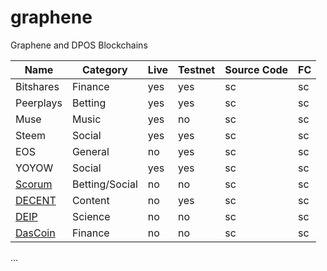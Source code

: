 # graphene
Graphene and DPOS Blockchains

| Name | Category | Live | Testnet | Source Code | FC
| --- | --- | --- | --- | --- | --- |
| Bitshares | Finance | yes | yes | sc | sc |
| Peerplays | Betting | yes | yes | sc | sc |
| Muse | Music | yes | no | sc | sc |
| Steem | Social | yes | yes | sc | sc |
| EOS | General | no | yes | sc | sc |
| YOYOW | Social | yes | yes | sc | sc |
| [Scorum](https://scorumcoins.com/) | Betting/Social | no | no | sc | sc |
| [DECENT](https://decent.ch/) | Content | no | yes | sc | sc |
| [DEIP](http://deip.world/) | Science | no | no | sc | sc |
| [DasCoin](https://dascoin.com) | Finance | no | no | sc | sc |




...
